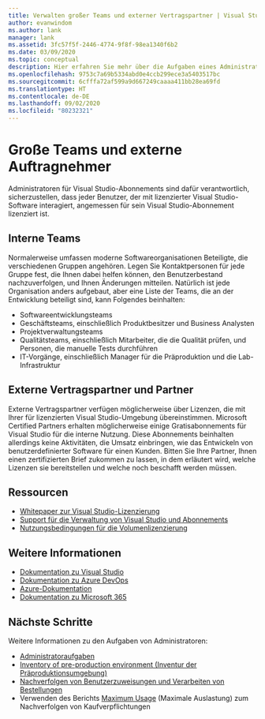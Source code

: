 ```yaml
---
title: Verwalten großer Teams und externer Vertragspartner | Visual Studio Marketplace
author: evanwindom
ms.author: lank
manager: lank
ms.assetid: 3fc57f5f-2446-4774-9f8f-98ea1340f6b2
ms.date: 03/09/2020
ms.topic: conceptual
description: Hier erfahren Sie mehr über die Aufgaben eines Administrators beim Verwalten von Abonnements für große Teams und externe Vertragspartner.
ms.openlocfilehash: 9753c7a69b5334abd0e4ccb299ece3a5403517bc
ms.sourcegitcommit: 6cfffa72af599a9d667249caaaa411bb28ea69fd
ms.translationtype: HT
ms.contentlocale: de-DE
ms.lasthandoff: 09/02/2020
ms.locfileid: "80232321"
---
```

# <a name="large-teams-and-external-contractors"></a>Große Teams und externe Auftragnehmer
Administratoren für Visual Studio-Abonnements sind dafür verantwortlich, sicherzustellen, dass jeder Benutzer, der mit lizenzierter Visual Studio-Software interagiert, angemessen für sein Visual Studio-Abonnement lizenziert ist.

## <a name="internal-teams"></a>Interne Teams
Normalerweise umfassen moderne Softwareorganisationen Beteiligte, die verschiedenen Gruppen angehören. Legen Sie Kontaktpersonen für jede Gruppe fest, die Ihnen dabei helfen können, den Benutzerbestand nachzuverfolgen, und Ihnen Änderungen mitteilen.
Natürlich ist jede Organisation anders aufgebaut, aber eine Liste der Teams, die an der Entwicklung beteiligt sind, kann Folgendes beinhalten:
- Softwareentwicklungsteams
- Geschäftsteams, einschließlich Produktbesitzer und Business Analysten
- Projektverwaltungsteams
- Qualitätsteams, einschließlich Mitarbeiter, die die Qualität prüfen, und Personen, die manuelle Tests durchführen
- IT-Vorgänge, einschließlich Manager für die Präproduktion und die Lab-Infrastruktur

## <a name="external-contractors-and-partners"></a>Externe Vertragspartner und Partner
Externe Vertragspartner verfügen möglicherweise über Lizenzen, die mit Ihrer für lizenzierten Visual Studio-Umgebung übereinstimmen. Microsoft Certified Partners erhalten möglicherweise einige Gratisabonnements für Visual Studio für die interne Nutzung. Diese Abonnements beinhalten allerdings keine Aktivitäten, die Umsatz einbringen, wie das Entwickeln von benutzerdefinierter Software für einen Kunden. Bitten Sie Ihre Partner, Ihnen einen zertifizierten Brief zukommen zu lassen, in dem erläutert wird, welche Lizenzen sie bereitstellen und welche noch beschafft werden müssen.

## <a name="resources"></a>Ressourcen
- [Whitepaper zur Visual Studio-Lizenzierung](https://visualstudio.microsoft.com/wp-content/uploads/2019/06/Visual-Studio-Licensing-Whitepaper-May-2019.pdf)
- [Support für die Verwaltung von Visual Studio und Abonnements](https://visualstudio.microsoft.com/support/support-overview-vs)
- [Nutzungsbedingungen für die Volumenlizenzierung](https://www.microsoft.com/licensing/product-licensing/products.aspx)

## <a name="see-also"></a>Weitere Informationen
- [Dokumentation zu Visual Studio](https://docs.microsoft.com/visualstudio/)
- [Dokumentation zu Azure DevOps](https://docs.microsoft.com/azure/devops/)
- [Azure-Dokumentation](https://docs.microsoft.com/azure/)
- [Dokumentation zu Microsoft 365](https://docs.microsoft.com/microsoft-365/)

## <a name="next-steps"></a>Nächste Schritte
Weitere Informationen zu den Aufgaben von Administratoren:
- [Administratoraufgaben](admin-responsibilities.md)
- [Inventory of pre-production environment (Inventur der Präproduktionsumgebung)](admin-inventory.md)
- [Nachverfolgen von Benutzerzuweisungen und Verarbeiten von Bestellungen](assignments-orders.md)
- Verwenden des Berichts [Maximum Usage](maximum-usage.md) (Maximale Auslastung) zum Nachverfolgen von Kaufverpflichtungen
